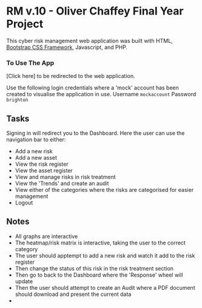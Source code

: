 # RM v.10 - Oliver Chaffey Final Year Project

This cyber risk management web application was built with HTML, [Bootstrap CSS Framework](https://getbootstrap.com), Javascript, and PHP.


### To Use The App

[Click here] to be redirected to the web application.

Use the following login credentials where a 'mock' account has been created to visualise the application in use.
Username `mockaccount`
Password `brighton`

## Tasks
Signing in will redirect you to the Dashboard. Here the user can use the navigation bar to either:

- Add a new risk
- Add a new asset
- View the risk register
- View the asset register
- View and manage risks in risk treatment
- View the 'Trends' and create an audit
- View either of the categories where the risks are categorised for easier management
- Logout

## Notes

- All graphs are interactive
- The heatmap/risk matrix is interactive, taking the user to the correct category
- The user should apptempt to add a new risk and watch it add to the risk register
- Then change the status of this risk in the risk treatment section
- Then go to back to the Dashboard where the 'Response' wheel will update
- Then the user should attempt to create an Audit where a PDF document should download and present the current data
- 
